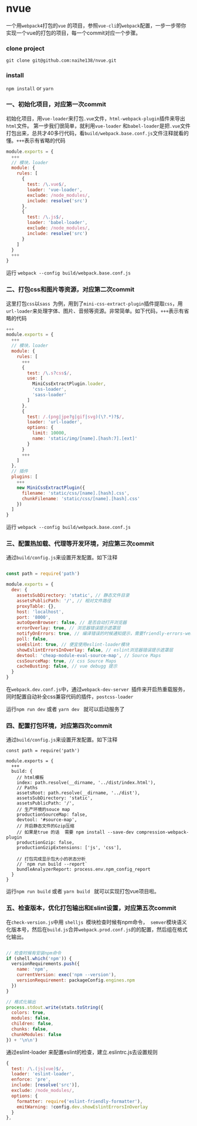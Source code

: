 # nvue
一个用`webpack4`打包的`vue` 的项目，参照`vue-cli`的`webpack`配置，一步一步带你实现一个vue的打包的项目，每一个commit对应一个步骤。


### clone project

`git clone git@github.com:naihe138/nvue.git`

### install

`npm install` or `yarn`


### 一、初始化项目，对应第一次commit


初始化项目，用`vue-loader`来打包`.vue`文件，`html-webpack-plugin`插件来导出`html`文件。
第一步我们很简单，就利用`vue-loader` 和` babel-loader `是把`.vue`文件打包出来，总共才40多行代码，看`build/webpack.base.conf.js`文件注释就看的懂。`+++`表示有省略的代码

````javascript
module.exports = {
  +++
  // 模块，loader
  module: {
    rules: [
      {
        test: /\.vue$/,
        loader: 'vue-loader',
        exclude: /node_modules/,
        include: resolve('src')
      },
      {
        test: /\.js$/,
        loader: 'babel-loader',
        exclude: /node_modules/,
        include: resolve('src')
      }
    ]
  }
  +++
}

````

运行 `webpack --config build/webpack.base.conf.js`


### 二、打包css和图片等资源，对应第二次commit

这里打包`css`以`sass `为例，用到了`mini-css-extract-plugin`插件提取`css`，用`url-loader`来处理字体、图片、音频等资源。非常简单。如下代码，`+++`表示有省略的代码

````javascript
+++
module.exports = {
  +++
  // 模块，loader
  module: {
    rules: [
      +++
      {
        test: /\.s?css$/,
        use: [
          MiniCssExtractPlugin.loader,
          'css-loader',
          'sass-loader'
        ]
      },
      {
        test: /.(png|jpe?g|gif|svg)(\?.*)?$/,
        loader: 'url-loader',
        options: {
          limit: 10000,
          name: 'static/img/[name].[hash:7].[ext]'
        }
      }
      +++
    ]
  },
  // 插件
  plugins: [
    +++
    new MiniCssExtractPlugin({
      filename: 'static/css/[name].[hash].css',
      chunkFilename: 'static/css/[name].[hash].css'
    })
  ]
}

````

运行 `webpack --config build/webpack.base.conf.js`

### 三、配置热加载、代理等开发环境，对应第三次commit

通过`build/config.js`来设置开发配置。如下注释

````javascript

const path = require('path')

module.exports = {
  dev: {
    assetsSubDirectory: 'static', // 静态文件目录
    assetsPublicPath: '/', // 相对文件路径
    proxyTable: {},
    host: 'localhost',
    port: '8000',
    autoOpenBrowser: false, // 是否自动打开浏览器
    errorOverlay: true, // 浏览器错误提示遮罩层
    notifyOnErrors: true, // 编译错误的时候通知提示，需要friendly-errors-webpack-plugin 配合
    poll: false,
    useEslint: true, // 便宜使用eslint-loader模块
    showEslintErrorsInOverlay: false, // eslint浏览器错误提示遮罩层
    devtool: 'cheap-module-eval-source-map', // Source Maps
    cssSourceMap: true, // css Source Maps
    cacheBusting: false, // vue debugg 提示
  }
}

````

在`webpack.dev.conf.js`中，通过`webpack-dev-server `插件来开启热重载服务，同时配置自动补全css兼容代码的插件，`postcss-loader`

运行`npm run dev` 或者 `yarn dev ` 就可以启动服务了

### 四、配置打包环境，对应第四次commit

通过`build/config.js`来设置开发配置。如下注释

````
const path = require('path')

module.exports = {
  +++
  build: {
    // html模板
    index: path.resolve(__dirname, '../dist/index.html'),
    // Paths
    assetsRoot: path.resolve(__dirname, '../dist'),
    assetsSubDirectory: 'static',
    assetsPublicPath: '/',
    // 生产环境的souce map
    productionSourceMap: false,
    devtool: '#source-map',
    // 开启静态文件的Gzip压缩
    // 如果是true 的话  需要 npm install --save-dev compression-webpack-plugin
    productionGzip: false,
    productionGzipExtensions: ['js', 'css'],

    // 打包完成显示包大小的状态分析
    // `npm run build --report`
    bundleAnalyzerReport: process.env.npm_config_report
  }
}

````
运行`npm run build` 或者 `yarn build ` 就可以实现打包vue项目啦。

### 五、检查版本，优化打包输出和Eslint设置，对应第五次commit

在`check-version.js`中用 `shelljs `模块检查时候有npm命令，` semver`模块语义化版本号，然后在`build.js`合并`webpack.prod.conf.js`的的配置，然后组在格式化输出。

````javascript

// 检查时候有安装npm命令
if (shell.which('npm')) {
  versionRequirements.push({
    name: 'npm',
    currentVersion: exec('npm --version'),
    versionRequirement: packageConfig.engines.npm
  })
}

// 格式化输出
process.stdout.write(stats.toString({
  colors: true,
  modules: false,
  children: false,
  chunks: false,
  chunkModules: false
}) + '\n\n')

````

通过eslint-loader 来配置eslint的检查，建立.eslintrc.js去设置规则

````javascript
{
  test: /\.(js|vue)$/,
  loader: 'eslint-loader',
  enforce: 'pre',
  include: [resolve('src')],
  exclude: /node_modules/,
  options: {
    formatter: require('eslint-friendly-formatter'),
    emitWarning: !config.dev.showEslintErrorsInOverlay
  }
},

````
